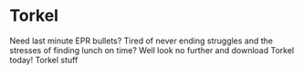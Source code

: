 # Torkel
Need last minute EPR bullets? Tired of never ending struggles and the stresses of finding lunch on time? Well look no further and download Torkel today! 
Torkel stuff